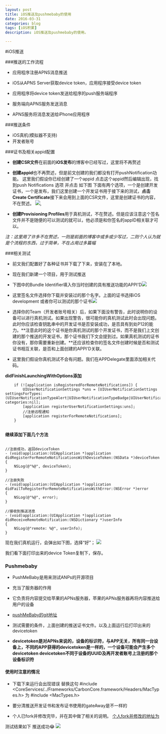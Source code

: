 ```yaml
---
layout: post
title: iOS推送及pushmebaby的使用
date: 2016-03-31
categories: blog
tags: [iOS积累]
description: iOS推送及pushmebaby的使用。

---
```


#iOS推送


###推送的工作流程

* 应用程序注册APNS消息推送

* iOS从APNS Server获取device token，应用程序接受device token

* 应用程序将device token发送给程序的push服务端程序

* 服务端向APNS服务发送消息

* APNS服务将消息发送给iPhone应用程序

###推送条件

* iOS真机(模拟器不支持)
* 开发者账号

###证书及相关appid配置

* **创建CSR文件**在前面的**iOS发布**的博客中已经写过，这里将不再赘述

* **创建appid**也不再赘述，但是前文创建的我们都没有打开pushNotification功能。 这里我们假设你已经创建了一个appid 点击这个appid然后编辑出现，找到push Notifications 选项 并点击 如下图 下面有两个选项，一个是创建开发证书，一个是发布，我们这里创建一个开发证书用于接下来的测试，**点击 Create Certificate**接下来会用到上面的CSR文件，这里是创建证书的内容，不在赘述。
![](https://github.com/ytdxxt10/ytdxxt10.github.io/raw/master/blogImage/push3.png),

* **创建Provisioning Profiles**用于真机测试，不在赘述。但是应该注意这个签名文件并不是随便的可以测试的就可以，他必须是和你签名的appID相关联才可以。

*注：这里用了许多不在赘述，一则是前面的博客中或多或少写过，二则个人认为就是个流程的东西，过于简单，不在占用过多篇幅*

###相关测试

* 前文我们配置好了各种证书并下载了下来，安装在了本地。

* 现在我们新建一个项目，用于测试推送

* 下图中的Bundle Identifier填入你当时创建的具有推送功能的APPI'D![](https://github.com/ytdxxt10/ytdxxt10.github.io/raw/master/blogImage/push1.png)

* 这里签名文件选择你下载并安装过的那个名字。上面的证书选择iOS development 或者你可以测试的那个证书![](https://github.com/ytdxxt10/ytdxxt10.github.io/raw/master/blogImage/push2.png)

* 选择你的Team（开发者账号相关）后，如果下面没有警告，此时说明你的设备可以进行真机测试。如果出现警告，很可能你的真机测试此时会出现问题。此时你应该检查钥匙串中的开发证书是否安装成功，是否具有到处P12的能力。**注意此时的这个证书是你真机测试的那个开发证书，而不是我们上文创建的那个推送的开发证书，那个证书我们下文会提到过。如果真机测试的证书你没有，那你需要重新创建。**还应该检查你的签名文件创建时候是否和测试证书相互关联，是否和上面创建的APPI'D关联。

* 这里我们假设你真机测试不会有问题。我们在APPDelegate里面添加相关代码。

**didFinishLaunchingWithOptions添加**

```
    if (![application isRegisteredForRemoteNotifications]) {
        UIUserNotificationSettings *uns = [UIUserNotificationSettings settingsForTypes:(UIUserNotificationTypeAlert|UIUserNotificationTypeBadge|UIUserNotificationTypeSound) categories:nil];
        [application registerUserNotificationSettings:uns];
        //注册远程通知
        [application registerForRemoteNotifications];
    }


```

**继续添加下面几个方法**

```

//注册成功，返回deviceToken
- (void)application:(UIApplication *)application didRegisterForRemoteNotificationsWithDeviceToken:(NSData *)deviceToken
{
    NSLog(@"%@", deviceToken);
}

//注册失败
- (void)application:(UIApplication *)application didFailToRegisterForRemoteNotificationsWithError:(NSError *)error
{
    NSLog(@"%@", error);
}

//接收到推送消息
- (void)application:(UIApplication *)application didReceiveRemoteNotification:(NSDictionary *)userInfo
{
    NSLog(@"remote: %@", userInfo);
}

```

现在我们真机运行，会弹出如下图，选择“好”；
![](https://github.com/ytdxxt10/ytdxxt10.github.io/raw/master/blogImage/push5.jpg)

我们看下面打印出来的device Token复制下，保存。

### Pushmebaby

* PushMeBaby是用来测试ANPs的开源项目

* 充当了服务器的作用

* 它负责将内容提交给苹果的APNs服务器，苹果的APNs服务器再将内容推送给用户的设备

* [pushMeBaby的git地址](https://github.com/stefanhafeneger/PushMeBaby)

* 测试需要的条件，上面创建的推送证书文件。以及上面运行后打印出来的devicetoken

* **devicetoken是对APNs来说的，设备的标识符，与APP无关，所有同一台设备上，不同的APP获得的devicetoken是一样的，一个设备可能会产生多个devicetoken  devicetoken不同于设备的UUID及再开发者账号上注册的那个设备标识符**

#### 使用时注意的情况 

* 下载下来运行会出现错误 替换这句 #include <CoreServices/../Frameworks/CarbonCore.framework/Headers/MacTypes.h>  为  #include <MacTypes.h>

* 要分清推送开发证书和发布证书使用的gateAway是不一样的

* 个人已fork并修改完毕，并在其中做了相关的说明。
[个人fork并修改的地址为](https://github.com/ytdxxt10/PushMeBaby)

测试结果如下 推送成功😂
![](https://github.com/ytdxxt10/ytdxxt10.github.io/raw/master/blogImage/push4.jpg)





